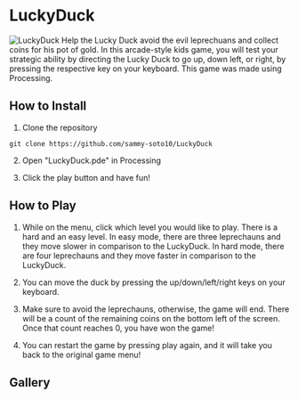 # LuckyDuck
![LuckyDuck](https://github.com/sammy-soto10/LuckyDuck/assets/64513150/64f7d1d4-76b4-4ccf-8d34-bc8f83041cd6)
Help the Lucky Duck avoid the evil leprechuans and collect coins for his pot of gold. In this arcade-style kids game, you will test your strategic ability by directing the Lucky Duck to go up, down left, or right, by pressing the respective key on your keyboard. This game was made using Processing.

## How to Install

1. Clone the repository 

```
git clone https://github.com/sammy-soto10/LuckyDuck
```
2. Open "LuckyDuck.pde" in Processing

3. Click the play button and have fun!

## How to Play

1. While on the menu, click which level you would like to play. There is a hard and an easy level. In easy mode, there are three leprechauns and they move slower in comparison to the LuckyDuck. In hard mode, there are four leprechauns and they move faster in comparison to the LuckyDuck.

2. You can move the duck by pressing the up/down/left/right keys on your keyboard.
  
3. Make sure to avoid the leprechauns, otherwise, the game will end. There will be a count of the remaining coins on the bottom left of the screen. Once that count reaches 0, you have won the game!

4. You can restart the game by pressing play again, and it will take you back to the original game menu!

## Gallery

